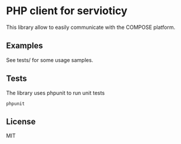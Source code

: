 PHP client for servioticy
===

This library allow to easily communicate with the COMPOSE platform. 

Examples
---

See tests/ for some usage samples.

Tests
---

The library uses phpunit to run unit tests

`phpunit`

License
---

MIT

